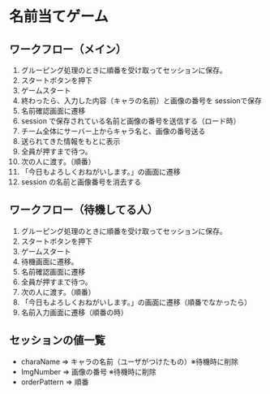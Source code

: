 # 名前当てゲーム

## ワークフロー（メイン）

1. グルーピング処理のときに順番を受け取ってセッションに保存。
1. スタートボタンを押下
1. ゲームスタート
1. 終わったら、入力した内容（キャラの名前）と画像の番号を sessionで保存
1. 名前確認画面に遷移
1. session で保存されている名前と画像の番号を送信する（ロード時）
1. チーム全体にサーバー上からキャラ名と、画像の番号送る
1. 送られてきた情報をもとに表示
1. 全員が押すまで待つ。
1. 次の人に渡す。（順番）
1. 「今日もよろしくおねがいします。」の画面に遷移
1. session の名前と画像番号を消去する

## ワークフロー（待機してる人）

1. グルーピング処理のときに順番を受け取ってセッションに保存。
1. スタートボタンを押下
1. ゲームスタート
1. 待機画面に遷移。
1. 名前確認画面に遷移
1. 全員が押すまで待つ。
1. 次の人に渡す。（順番）
1. 「今日もよろしくおねがいします。」の画面に遷移（順番でなかったら）
1. 名前入力画面に遷移（順番の時）

## セッションの値一覧

-   charaName => キャラの名前（ユーザがつけたもの）※待機時に削除
-   ImgNumber => 画像の番号 ※待機時に削除
-   orderPattern => 順番
